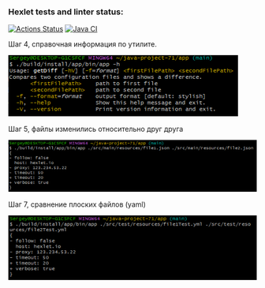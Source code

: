 ### Hexlet tests and linter status:
[![Actions Status](https://github.com/raklovs/java-project-71/workflows/hexlet-check/badge.svg)](https://github.com/raklovs/java-project-71/actions)
[![Java CI](https://github.com/raklovs/java-project-71/actions/workflows/github-actions.yml/badge.svg)](https://github.com/raklovs/java-project-71/actions/workflows/github-actions.yml)

Шаг 4, справочная информация по утилите.

![img.png](app/src/main/resources/img.png)

Шаг 5, файлы изменились относительно друг друга

![img2.png](app/src/main/resources/img2.png)

Шаг 7, сравнение плоских файлов (yaml) 

![img.png](app/src/main/resources/img3.png)
